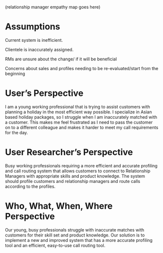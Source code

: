 (relationship manager empathy map goes here)

# Assumptions 

Current system is inefficient.  

Clientele is inaccurately assigned. 

RMs are unsure about the change/ if it will be beneficial 

Concerns about sales and profiles needing to be re-evaluated/start from the beginning 

# User’s Perspective 

I am a young working professional that is trying to assist customers with planning a holiday in the most efficient way possible. I specialize in Asian based holiday packages, so I struggle when I am inaccurately matched with a customer. This makes me feel frustrated as I need to pass the customer on to a different colleague and makes it harder to meet my call requirements for the day. 

# User Researcher’s Perspective 

Busy working professionals requiring a more efficient and accurate profiling and call routing system that allows customers to connect to Relationship Managers with appropriate skills and product knowledge. The system should profile customers and relationship managers and route calls according to the profiles. 

# Who, What, When, Where Perspective 

Our young, busy professionals struggle with inaccurate matches with customers for their skill set and product knowledge. Our solution is to implement a new and improved system that has a more accurate profiling tool and an efficient, easy-to-use call routing tool. 

